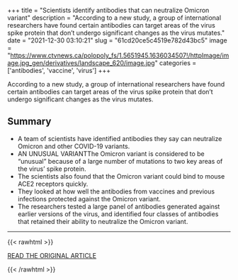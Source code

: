 +++
title = "Scientists identify antibodies that can neutralize Omicron variant"
description = "According to a new study, a group of international researchers have found certain antibodies can target areas of the virus spike protein that don’t undergo significant changes as the virus mutates."
date = "2021-12-30 03:10:21"
slug = "61cd20ce5c4519e782d43bc5"
image = "https://www.ctvnews.ca/polopoly_fs/1.5651945.1636034507!/httpImage/image.jpg_gen/derivatives/landscape_620/image.jpg"
categories = ['antibodies', 'vaccine', 'virus']
+++

According to a new study, a group of international researchers have found certain antibodies can target areas of the virus spike protein that don’t undergo significant changes as the virus mutates.

## Summary

- A team of scientists have identified antibodies they say can neutralize Omicron and other COVID-19 variants.
- AN UNUSUAL VARIANTThe Omicron variant is considered to be “unusual” because of a large number of mutations to two key areas of the virus’ spike protein.
- The scientists also found that the Omicron variant could bind to mouse ACE2 receptors quickly.
- They looked at how well the antibodies from vaccines and previous infections protected against the Omicron variant.
- The researchers tested a large panel of antibodies generated against earlier versions of the virus, and identified four classes of antibodies that retained their ability to neutralize the Omicron variant.

---

{{< rawhtml >}}
  <p class="article-category">
    <a target="_blank" href="https://www.ctvnews.ca/health/coronavirus/scientists-identify-antibodies-that-can-neutralize-omicron-variant-1.5721309">READ THE ORIGINAL ARTICLE</a>
  </p>
{{< /rawhtml >}}
